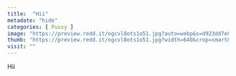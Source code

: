 ```yaml
---
title:  "Hii"
metadate: "hide"
categories: [ Pussy ]
image: "https://preview.redd.it/ogcvl8ots1o51.jpg?auto=webp&s=d923dd7e850ccb59a114079b308512b43495a874"
thumb: "https://preview.redd.it/ogcvl8ots1o51.jpg?width=640&crop=smart&auto=webp&s=d67d8ccec46d3a468962c5cad962f4ab8468c706"
visit: ""
---
```

Hii
